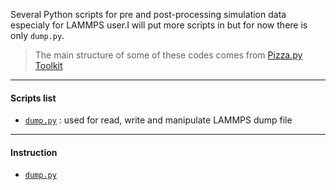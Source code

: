 Several Python scripts for pre and post-processing simulation data especialy for LAMMPS user.I will put more scripts in but for now there is only `dump.py`.

> The main structure of some of these codes comes from [Pizza.py Toolkit](http://pizza.sandia.gov/)

-------------------------------

#### Scripts list
* [`dump.py`](instructions/dump_instruction.mdown) : used for read, write and manipulate LAMMPS dump file

-------------------------------

#### Instruction

* [`dump.py`](instructions/dump_instruction.mdown)
